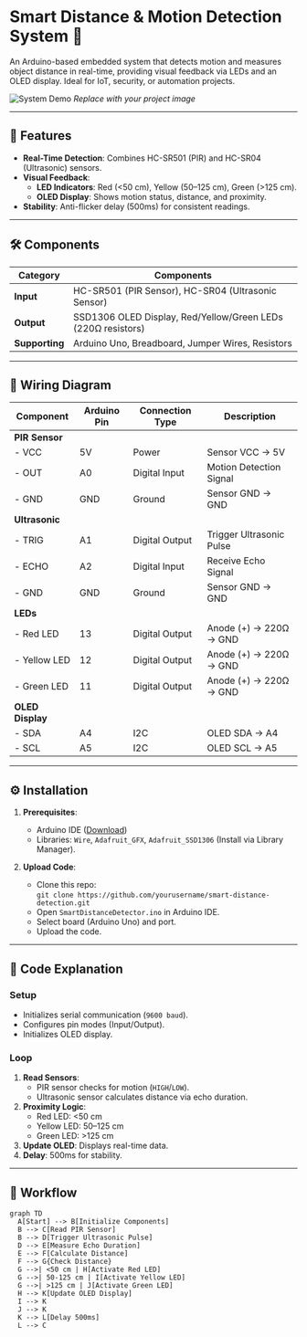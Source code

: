 # Smart Distance & Motion Detection System 🚨

An Arduino-based embedded system that detects motion and measures object distance in real-time, providing visual feedback via LEDs and an OLED display. Ideal for IoT, security, or automation projects.

![System Demo](https://via.placeholder.com/800x400.png?text=Project+Demo) *Replace with your project image*

---

## 📌 Features
- **Real-Time Detection**: Combines HC-SR501 (PIR) and HC-SR04 (Ultrasonic) sensors.
- **Visual Feedback**: 
  - **LED Indicators**: Red (<50 cm), Yellow (50–125 cm), Green (>125 cm).
  - **OLED Display**: Shows motion status, distance, and proximity.
- **Stability**: Anti-flicker delay (500ms) for consistent readings.

---

## 🛠️ Components
| Category       | Components                                                                 |
|----------------|---------------------------------------------------------------------------|
| **Input**      | HC-SR501 (PIR Sensor), HC-SR04 (Ultrasonic Sensor)                        |
| **Output**     | SSD1306 OLED Display, Red/Yellow/Green LEDs (220Ω resistors)              |
| **Supporting** | Arduino Uno, Breadboard, Jumper Wires, Resistors                          |

---

## 🔌 Wiring Diagram
| Component         | Arduino Pin | Connection Type | Description                  |
|-------------------|-------------|------------------|------------------------------|
| **PIR Sensor**    |             |                  |                              |
| - VCC             | 5V          | Power            | Sensor VCC → 5V              |
| - OUT             | A0          | Digital Input    | Motion Detection Signal      |
| - GND             | GND         | Ground           | Sensor GND → GND             |
| **Ultrasonic**    |             |                  |                              |
| - TRIG            | A1          | Digital Output   | Trigger Ultrasonic Pulse     |
| - ECHO            | A2          | Digital Input    | Receive Echo Signal          |
| - GND             | GND         | Ground           | Sensor GND → GND             |
| **LEDs**          |             |                  |                              |
| - Red LED         | 13          | Digital Output   | Anode (+) → 220Ω → GND       |
| - Yellow LED      | 12          | Digital Output   | Anode (+) → 220Ω → GND       |
| - Green LED       | 11          | Digital Output   | Anode (+) → 220Ω → GND       |
| **OLED Display**  |             |                  |                              |
| - SDA             | A4          | I2C              | OLED SDA → A4                |
| - SCL             | A5          | I2C              | OLED SCL → A5                |

---

## ⚙️ Installation
1. **Prerequisites**:
   - Arduino IDE ([Download](https://www.arduino.cc/en/software))
   - Libraries: `Wire`, `Adafruit_GFX`, `Adafruit_SSD1306` (Install via Library Manager).

2. **Upload Code**:
   - Clone this repo:  
     `git clone https://github.com/yourusername/smart-distance-detection.git`
   - Open `SmartDistanceDetector.ino` in Arduino IDE.
   - Select board (Arduino Uno) and port.
   - Upload the code.

---

## 📝 Code Explanation
### Setup
- Initializes serial communication (`9600 baud`).
- Configures pin modes (Input/Output).
- Initializes OLED display.

### Loop
1. **Read Sensors**:
   - PIR sensor checks for motion (`HIGH`/`LOW`).
   - Ultrasonic sensor calculates distance via echo duration.
2. **Proximity Logic**:
   - Red LED: <50 cm
   - Yellow LED: 50–125 cm
   - Green LED: >125 cm
3. **Update OLED**: Displays real-time data.
4. **Delay**: 500ms for stability.

---

## 🔄 Workflow
```mermaid
graph TD
  A[Start] --> B[Initialize Components]
  B --> C[Read PIR Sensor]
  B --> D[Trigger Ultrasonic Pulse]
  D --> E[Measure Echo Duration]
  E --> F[Calculate Distance]
  F --> G{Check Distance}
  G -->| <50 cm | H[Activate Red LED]
  G -->| 50-125 cm | I[Activate Yellow LED]
  G -->| >125 cm | J[Activate Green LED]
  H --> K[Update OLED Display]
  I --> K
  J --> K
  K --> L[Delay 500ms]
  L --> C
